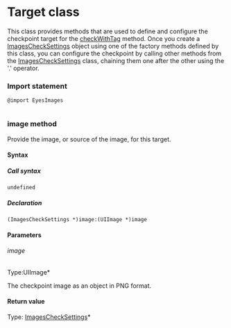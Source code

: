 # Target class
This class provides methods that are used to define and configure the checkpoint target for the [checkWithTag](./eyes#check-method) method.
Once you create a [ImagesCheckSettings](./checksettings) object using one of the factory methods defined by this class, you can configure the checkpoint by calling other methods from the [ImagesCheckSettings](./checksettings) class, chaining them one after the other using the '.' operator. 
 ### Import statement 
``` 
@import EyesImages
 
 ``` 
 
### image method
Provide the image, or source of the image, for this target.

#### Syntax 
 ##### Call syntax 
 ``` 
undefined
 ``` 
 
 ##### Declaration 
 ``` 
(ImagesCheckSettings *)image:(UIImage *)image 
 ``` 

 #### Parameters 
 ###### image 
  
 Type:UIImage\* 
  
 The checkpoint image as an object in PNG format. 
  
 #### Return value 
Type: [ImagesCheckSettings](./checksettings)\*
